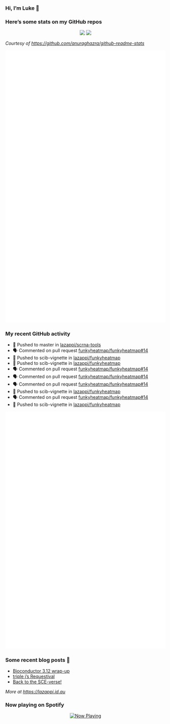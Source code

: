 
<!-- README.md is generated from README.Rmd. Please edit that file -->

### Hi, I’m Luke 👋

<!--
**lazappi/lazappi** is a ✨ _special_ ✨ repository because its `README.md` (this file) appears on your GitHub profile.

Here are some ideas to get you started:

- 🔭 I’m currently working on ...
- 🌱 I’m currently learning ...
- 👯 I’m looking to collaborate on ...
- 🤔 I’m looking for help with ...
- 💬 Ask me about ...
- 📫 How to reach me: ...
- 😄 Pronouns: ...
- ⚡ Fun fact: ...
-->

### Here’s some stats on my GitHub repos

<p align="center">
<img src="https://github-readme-stats.vercel.app/api?username=lazappi&count_private=true&show_icons=true&theme=buefy&hide_title=True">
<img src="https://github-readme-stats.vercel.app/api/top-langs/?username=lazappi&hide=html&theme=buefy&layout=compact">
</p>

*Courtesy of <https://github.com/anuraghazra/github-readme-stats>*

<p align="center" style="width:100%;">
<img src="https://github.com/lazappi/lazappi/raw/main/github-intro.svg">
</p>

### My recent GitHub activity

- 📨 Pushed to master in
  [lazappi/scrna-tools](https://github.com/lazappi/scrna-tools)
- 🗣 Commented on pull request
  [funkyheatmap/funkyheatmap#14](https://github.com/funkyheatmap/funkyheatmap#14)
- 📨 Pushed to scib-vignette in
  [lazappi/funkyheatmap](https://github.com/lazappi/funkyheatmap)
- 📨 Pushed to scib-vignette in
  [lazappi/funkyheatmap](https://github.com/lazappi/funkyheatmap)
- 🗣 Commented on pull request
  [funkyheatmap/funkyheatmap#14](https://github.com/funkyheatmap/funkyheatmap#14)
- 🗣 Commented on pull request
  [funkyheatmap/funkyheatmap#14](https://github.com/funkyheatmap/funkyheatmap#14)
- 🗣 Commented on pull request
  [funkyheatmap/funkyheatmap#14](https://github.com/funkyheatmap/funkyheatmap#14)
- 📨 Pushed to scib-vignette in
  [lazappi/funkyheatmap](https://github.com/lazappi/funkyheatmap)
- 🗣 Commented on pull request
  [funkyheatmap/funkyheatmap#14](https://github.com/funkyheatmap/funkyheatmap#14)
- 📨 Pushed to scib-vignette in
  [lazappi/funkyheatmap](https://github.com/lazappi/funkyheatmap)

<p align="center" style="width:100%;">
<img src="https://github.com/lazappi/lazappi/raw/main/github-status.svg">
</p>

### Some recent blog posts 📝

- [Bioconductor 3.12
  wrap-up](https://lazappi.id.au/posts/2020-10-30-bioconductor-3-12-wrap-up/index.html)
- [triple j’s
  Requestival](https://lazappi.id.au/posts/2020-07-11-requestival/index.html)
- [Back to the
  SCE-verse!](https://lazappi.id.au/posts/2020-05-12-back-to-the-sce-verse/index.html)

*More at <https://lazappi.id.au>*

<!-- ### My latest tweet 👇 and retweet 👉 -->

### Now playing on Spotify

<p align="center">
<a href="https://now-playing-profile.lazappi.vercel.app/now-playing?open">
<img src="https://now-playing-profile.lazappi.vercel.app/now-playing" width="256" height="64" alt="Now Playing">
</a>
</p>
